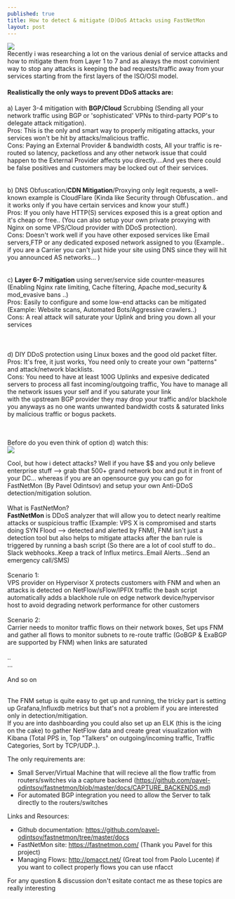 ```yaml
---
published: true
title: How to detect & mitigate (D)DoS Attacks using FastNetMon
layout: post
---
```


![](ddos-warz.gif)
<br>
Recently i was researching a lot on the various denial of service attacks and how to mitigate them from Layer 1 to 7 and as always the most convinient way to stop any attacks is keeping the bad requests/traffic away from your services starting from the first layers of the ISO/OSI model.<br>
#### Realistically the only ways to prevent DDoS attacks are:<br>
a) Layer 3-4 mitigation with **BGP/Cloud** Scrubbing (Sending all your network traffic using BGP or 'sophisticated' VPNs to third-party POP's to delegate attack mitigation).<br>
   Pros: This is the only and smart way to properly mitigating attacks, your services won't be hit by attacks/malicious traffic.<br>
   Cons: Paying an External Provider & bandwidth costs, All your traffic is re-routed so latency, packetloss and any other network issue that could happen to the External Provider affects you directly....And yes there could be false positives and customers may be locked out of their services.<br><br>
   <br>
b) DNS Obfuscation/**CDN Mitigation**/Proxying only legit requests, a well-known example is CloudFlare  (Kinda like Security through Obfuscation.. and it works only if you have certain services and know your stuff.)<br>
   Pros: If you only have HTTP(S) services exposed this is a great option and it's cheap or free.. (You can also setup your own private proxying with Nginx on some VPS/Cloud provider with DDoS protection). <br>
   Cons: Doesn't work well if you have other exposed services like Email servers,FTP or any dedicated exposed network assigned to you (Example.. if you are a Carrier you can't just hide your site using DNS since they will hit you announced AS networks... )
<br><br><br>
c) **Layer 6-7 mitigation** using server/service side counter-measures (Enabling Nginx rate limiting, Cache filtering, Apache mod_security & mod_evasive bans ..)<br>
   Pros: Easily to configure and some low-end attacks can be mitigated (Example: Website scans, Automated Bots/Aggressive crawlers..)<br>
   Cons: A real attack will saturate your Uplink and bring you down all your services<br>
   <br><br><br>
d) DIY DDoS protection using Linux boxes and the good old packet filter.<br>
   Pros: It's free, it just works, You need only to create your own "patterns" and attack/network blacklists.<br>
   Cons: You need to have at least 100G Uplinks and expesive dedicated servers to process all fast incoming/outgoing traffic, You have to manage all the network issues your self and if you saturate your link <br>
         with the upstream BGP provider they may drop your traffic and/or blackhole you anyways as no one wants unwanted bandwidth costs & saturated links by malicious traffic or bogus packets.<br><br><br>
	
Before do you even think of option d) watch this:<br>
![](https://github.com/fnzv/fnzv.github.io/blob/beedd3afa60078ac41b7b574738a22f690bec90a/ddos-fish.gif?raw=true)


Cool, but how i detect attacks?  Well if you have $$ and you only believe enterprise stuff --> grab that 500+ grand network box and put it in front of your DC... whereas if you are an opensource guy you can go for
FastNetMon (By Pavel Odintsov) and setup your own Anti-DDoS detection/mitigation solution.<br>
<br>
What is FastNetMon?<br>
**FastNetMon** is DDoS analyzer that will allow you to detect nearly realtime attacks or suspicious traffic (Example: VPS X is compromised and starts doing SYN Flood --> detected and alerted by FNM), FNM isn't just a <br>
detection tool but also helps to mitigate attacks after the ban rule is triggered by running a bash script (So there are a lot of cool stuff to do.. Slack webhooks..Keep a track of Influx metircs..Email Alerts...Send an emergency call/SMS)<br>
<br>
Scenario 1:<br>
VPS provider on Hypervisor X protects customers with FNM and when an attacks is detected on NetFlow/sFlow/IPFIX traffic the bash script automatically adds a blackhole rule on edge network device/hypervisor host to avoid degrading network performance for 
other customers<br>
<br>
Scenario 2:<br>
Carrier needs to monitor traffic flows on their network boxes, Set ups FNM and gather all flows to monitor subnets to re-route traffic (GoBGP & ExaBGP are supported by FNM) when links are saturated<br>
<br>
..<br>
...<br>
<br>
And so on<br>
<br>

The FNM setup is quite easy to get up and running, the tricky part is setting up Grafana,Influxdb metrics but that's not a problem if you are interested only in detection/mitigation.<br>
If you are into dashboarding you could also set up an ELK (this is the icing on the cake) to gather NetFlow data and create great visualization with Kibana (Total PPS in, Top "Talkers" on outgoing/incoming traffic, Traffic Categories, Sort by TCP/UDP..). <br>



The only requirements are:<br>
- Small Server/Virtual Machine that will recieve all the flow traffic from routers/switches via a capture backend (https://github.com/pavel-odintsov/fastnetmon/blob/master/docs/CAPTURE_BACKENDS.md)<br>
- For automated BGP integration you need to allow the Server to talk directly to the routers/switches<br>


Links and Resources:<br>
- Github documentation: https://github.com/pavel-odintsov/fastnetmon/tree/master/docs<br>
- FastNetMon site: https://fastnetmon.com/ (Thank you Pavel for this project) <br>
- Managing Flows: http://pmacct.net/ (Great tool from Paolo Lucente) if you want to collect properly flows you can use nfacct <br>

For any question & discussion don't esitate contact me as these topics are really interesting <br><br>
